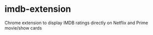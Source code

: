# imdb-extension
Chrome extension to display IMDB ratings directly on Netflix and Prime movie/show cards
